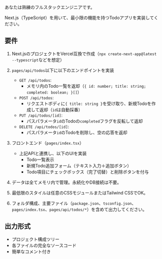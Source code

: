 あなたは熟練のフルスタックエンジニアです。

Next.js（TypeScript）を用いて、最小限の機能を持つTodoアプリを実装してください。

## 要件
1. Next.jsのプロジェクトをVercel互換で作成（`npx create-next-app@latest --typescript`などを想定）
2. `pages/api/todos`以下に以下のエンドポイントを実装
   - `GET /api/todos`:
     - メモリ内のTodo一覧を返却（`{ id: number; title: string; completed: boolean; }[]`）
   - `POST /api/todos`:
     - リクエストボディに`{ title: string }`を受け取り、新規Todoを作成して返却（`id`は自動採番）
   - `PUT /api/todos/[id]`:
     - パスパラメータ`id`のTodoの`completed`フラグを反転して返却
   - `DELETE /api/todos/[id]`:
     - パスパラメータ`id`のTodoを削除し、空の応答を返却

3. フロントエンド（`pages/index.tsx`）
   - 上記APIと連携し、以下のUIを実装
     - Todo一覧表示
     - 新規Todo追加フォーム（テキスト入力＋追加ボタン）
     - Todo項目にチェックボックス（完了切替）と削除ボタンを付与

4. データは全てメモリ内で管理。永続化やDB接続は不要。
5. 最低限のスタイルは任意のCSSモジュールまたはTailwind CSSでOK。
6. フォルダ構成、主要ファイル（`package.json`、`tsconfig.json`、`pages/index.tsx`、`pages/api/todos/*`）を含めて出力してください。

## 出力形式
- プロジェクト構成ツリー
- 各ファイルの完全なソースコード
- 簡単なコメント付き